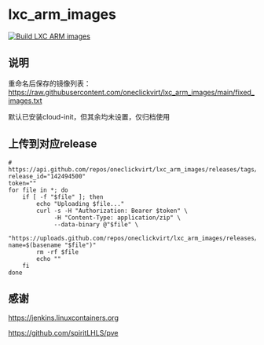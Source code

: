 # lxc_arm_images

[![Build LXC ARM images](https://github.com/oneclickvirt/lxc_arm_images/actions/workflows/main.yml/badge.svg)](https://github.com/oneclickvirt/lxc_arm_images/actions/workflows/main.yml)

## 说明

重命名后保存的镜像列表：https://raw.githubusercontent.com/oneclickvirt/lxc_arm_images/main/fixed_images.txt

默认已安装cloud-init，但其余均未设置，仅归档使用

## 上传到对应release

```
# https://api.github.com/repos/oneclickvirt/lxc_arm_images/releases/tags/ubuntu
release_id="142494500"
token=""
for file in *; do
    if [ -f "$file" ]; then
        echo "Uploading $file..."
        curl -s -H "Authorization: Bearer $token" \
             -H "Content-Type: application/zip" \
             --data-binary @"$file" \
             "https://uploads.github.com/repos/oneclickvirt/lxc_arm_images/releases/$release_id/assets?name=$(basename "$file")"
        rm -rf $file
        echo ""
    fi
done
```

## 感谢

https://jenkins.linuxcontainers.org

https://github.com/spiritLHLS/pve
